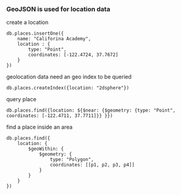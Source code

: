 ### GeoJSON is used for location data

create a location
```
db.places.insertOne({
	name: "Califorina Academy",
	location : {
		type: "Point",
		coordinates: [-122.4724, 37.7672]
	}
})
```

geolocation data need an geo index to be queried

```
db.places.createIndex({location: "2dsphere"})
```

query place

```
db.places.find({location: ${$near: {$geometry: {type: "Point", coordinates: [-122.4711, 37.7711]}} }})
```

find a place inside an area

```
db.places.find({
	location: {
		$geoWithin: {
			$geometry: {
				type: "Polygon",
				coordinates: [[p1, p2, p3, p4]]
			}
		}
	}
})		
```